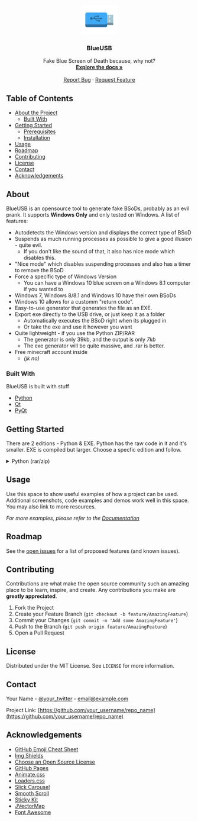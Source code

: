 <!-- PROJECT LOGO -->
<br />
<p align="center">
  <a href="https://github.com/othneildrew/Best-README-Template">
    <img src="icon.png" alt="Logo" width="100" height="80">
  </a>

  <h3 align="center">BlueUSB</h3>

  <p align="center">
    Fake Blue Screen of Death because, why not?
    <br />
    <a href="https://github.com/othneildrew/Best-README-Template"><strong>Explore the docs »</strong></a>
    <br />
    <br />
    <a href="https://github.com/othneildrew/Best-README-Template/issues">Report Bug</a>
    ·
    <a href="https://github.com/othneildrew/Best-README-Template/issues">Request Feature</a>
  </p>
</p>



<!-- TABLE OF CONTENTS -->
## Table of Contents

* [About the Project](#about-the-project)
  * [Built With](#built-with)
* [Getting Started](#getting-started)
  * [Prerequisites](#prerequisites)
  * [Installation](#installation)
* [Usage](#usage)
* [Roadmap](#roadmap)
* [Contributing](#contributing)
* [License](#license)
* [Contact](#contact)
* [Acknowledgements](#acknowledgements)



<!-- ABOUT THE PROJECT -->
## About

BlueUSB is an opensource tool to generate fake BSoDs, probably as an evil prank. It supports **Windows Only** and only tested on Windows. A list of features:

* Autodetects the Windows version and displays the correct type of BSoD
* Suspends as much running processes as possible to give a good illusion - quite evil.
  * If you don't like the sound of that, it also has nice mode which disables this.
* "Nice mode" which disables suspending processes and also has a timer to remove the BSoD
* Force a specific type of Windows Version
  * You can have a Windows 10 blue screen on a Windows 8.1 computer if you wanted to
* Windows 7, Windows 8/8.1 and Windows 10 have their own BSoDs
* Windows 10 allows for a customm "return code".
* Easy-to-use generator that generates the file as an EXE.
* Export exe directly to the USB drive, or just keep it as a folder
  * Automatically executes the BSoD right when its plugged in
  * Or take the exe and use it however you want
* Quite lightweight - if you use the Python ZIP/RAR
  * The generator is only 39kb, and the output is only *7kb*
  * The exe generator will be quite massive, and .rar is better.
* Free minecraft account inside
  * *(jk no)*

### Built With
BlueUSB is built with stuff
* [Python](https://www.python.org/)
* [Qt](https://www.qt.io/)
* [PyQt](https://pypi.org/project/PyQt5/)

<!-- GETTING STARTED -->
## Getting Started

There are 2 editions - Python & EXE. Python has the raw code in it and it's smaller. EXE is compiled but larger.
Choose a specfic edition and follow.

<details>
  <summary>Python (rar/zip)</summary>
  
  ### Prerequisites

  This is an example of how to list things you need to use the software and how to      install them.
  * npm
  ```sh
  npm install npm@latest -g
  ```

  ### Installation

  1. Get a free API Key at [https://example.com](https://example.com)
  2. Clone the repo
  ```sh
  git clone https:://github.com/your_username_/Project-Name.git
  ```
  3. Install NPM packages
  ```sh
  npm install
  ```
  4. Enter your API in `config.js`
  ```JS
  const API_KEY = 'ENTER YOUR API';
  ```
    ```
</details>





<!-- USAGE EXAMPLES -->
## Usage

Use this space to show useful examples of how a project can be used. Additional screenshots, code examples and demos work well in this space. You may also link to more resources.

_For more examples, please refer to the [Documentation](https://example.com)_



<!-- ROADMAP -->
## Roadmap

See the [open issues](https://github.com/othneildrew/Best-README-Template/issues) for a list of proposed features (and known issues).



<!-- CONTRIBUTING -->
## Contributing

Contributions are what make the open source community such an amazing place to be learn, inspire, and create. Any contributions you make are **greatly appreciated**.

1. Fork the Project
2. Create your Feature Branch (`git checkout -b feature/AmazingFeature`)
3. Commit your Changes (`git commit -m 'Add some AmazingFeature'`)
4. Push to the Branch (`git push origin feature/AmazingFeature`)
5. Open a Pull Request



<!-- LICENSE -->
## License

Distributed under the MIT License. See `LICENSE` for more information.



<!-- CONTACT -->
## Contact

Your Name - [@your_twitter](https://twitter.com/your_username) - email@example.com

Project Link: [https://github.com/your_username/repo_name](https://github.com/your_username/repo_name)



<!-- ACKNOWLEDGEMENTS -->
## Acknowledgements
* [GitHub Emoji Cheat Sheet](https://www.webpagefx.com/tools/emoji-cheat-sheet)
* [Img Shields](https://shields.io)
* [Choose an Open Source License](https://choosealicense.com)
* [GitHub Pages](https://pages.github.com)
* [Animate.css](https://daneden.github.io/animate.css)
* [Loaders.css](https://connoratherton.com/loaders)
* [Slick Carousel](https://kenwheeler.github.io/slick)
* [Smooth Scroll](https://github.com/cferdinandi/smooth-scroll)
* [Sticky Kit](http://leafo.net/sticky-kit)
* [JVectorMap](http://jvectormap.com)
* [Font Awesome](https://fontawesome.com)





<!-- MARKDOWN LINKS & IMAGES -->
<!-- https://www.markdownguide.org/basic-syntax/#reference-style-links -->
[build-shield]: https://img.shields.io/badge/build-passing-brightgreen.svg?style=flat-square
[build-url]: #
[contributors-shield]: https://img.shields.io/badge/contributors-1-orange.svg?style=flat-square
[contributors-url]: https://github.com/othneildrew/Best-README-Template/graphs/contributors
[license-shield]: https://img.shields.io/badge/license-MIT-blue.svg?style=flat-square
[license-url]: https://choosealicense.com/licenses/mit
[linkedin-shield]: https://img.shields.io/badge/-LinkedIn-black.svg?style=flat-square&logo=linkedin&colorB=555
[linkedin-url]: https://linkedin.com/in/othneildrew
[product-screenshot]: https://raw.githubusercontent.com/othneildrew/Best-README-Template/master/screenshot.png

